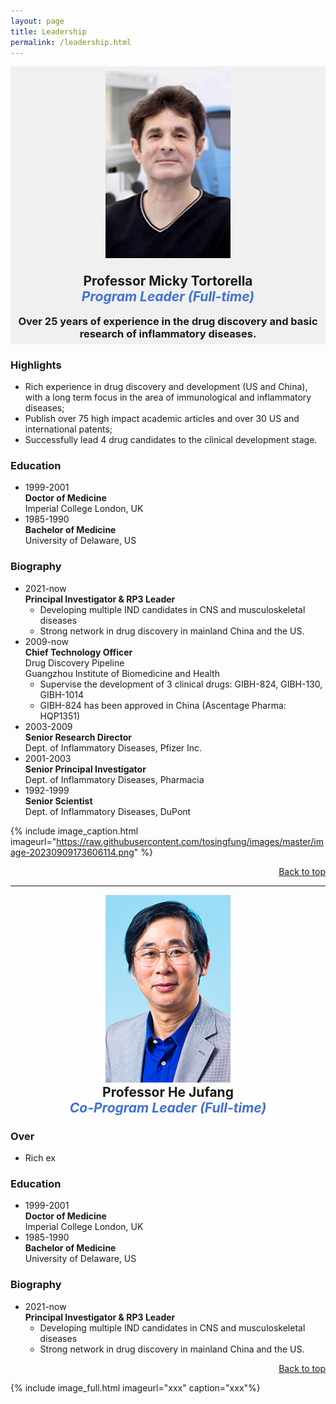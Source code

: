 ```yaml
---
layout: page
title: Leadership
permalink: /leadership.html
---
```




<div style="background:#f0f0f0; text-align:center; padding: 0.5em;">
<div style="text-align: center">
    <img src="https://raw.githubusercontent.com/tosingfung/images/master/image-20230908212336823.png" alt="image-20230908212336823" /></div>
<h2 style="padding-top: 1em; padding-bottom: 0; margin: 0; text-align: center">Professor Micky Tortorella</h2>
<h2 style="padding: 0; margin: 0; text-align: center; color: #4071D7; font-style: italic">Program Leader (Full-time)</h2>
<h3 style="padding-top: 1em; padding-bottom: 0; margin: 0; text-align: center">Over 25 years of experience in the drug discovery and basic research of inflammatory diseases.</h3>
</div>




### Highlights

- Rich experience in drug discovery and development (US and China), with a long term focus in the area of immunological and inflammatory diseases;
- Publish over 75 high impact academic articles and over 30 US and international patents;
- Successfully lead 4 drug candidates to the clinical development stage.

### Education

- 1999-2001  
  **Doctor of Medicine**  
  Imperial College London, UK
- 1985-1990  
  **Bachelor of Medicine**  
  University of Delaware, US

### Biography

- 2021-now  
  **Principal Investigator & RP3 Leader**  
  - Developing multiple IND candidates in CNS and musculoskeletal diseases
  - Strong network in drug discovery in mainland China and the US.
- 2009-now  
  **Chief Technology Officer**  
  Drug Discovery Pipeline  
  Guangzhou Institute of Biomedicine and Health
  - Supervise the development of 3 clinical drugs: GIBH-824, GIBH-130, GIBH-1014 
  - GIBH-824 has been approved in China (Ascentage Pharma: HQP1351)
- 2003-2009  
  **Senior Research Director**  
  Dept. of Inflammatory Diseases, Pfizer Inc. 
- 2001-2003  
  **Senior Principal Investigator**  
  Dept. of Inflammatory Diseases, Pharmacia
- 1992-1999  
  **Senior Scientist**  
  Dept. of Inflammatory Diseases, DuPont

{% include image_caption.html imageurl="https://raw.githubusercontent.com/tosingfung/images/master/image-20230909173606114.png" %}

<div style="text-align:right"><a href="#page">Back to top</a></div>


---

<div style="text-align: center">
    <img src="https://raw.githubusercontent.com/tosingfung/images/master/image-20230908212139265.png" alt="image-20230908212139265" />
</div>
<h2 style="padding: 0; margin: 0; text-align: center">Professor He Jufang</h2>
<h2 style="padding: 0; margin: 0; text-align: center; color: #4071D7; font-style: italic">Co-Program Leader (Full-time)</h2>

### Over 

- Rich ex

### Education

- 1999-2001  
  **Doctor of Medicine**  
  Imperial College London, UK
- 1985-1990  
  **Bachelor of Medicine**  
  University of Delaware, US

### Biography

- 2021-now  
  **Principal Investigator & RP3 Leader**  
  - Developing multiple IND candidates in CNS and musculoskeletal diseases
  - Strong network in drug discovery in mainland China and the US.



































<div style="text-align:right"><a href="#page">Back to top</a></div>







{% include image_full.html imageurl="xxx" caption="xxx"%}
